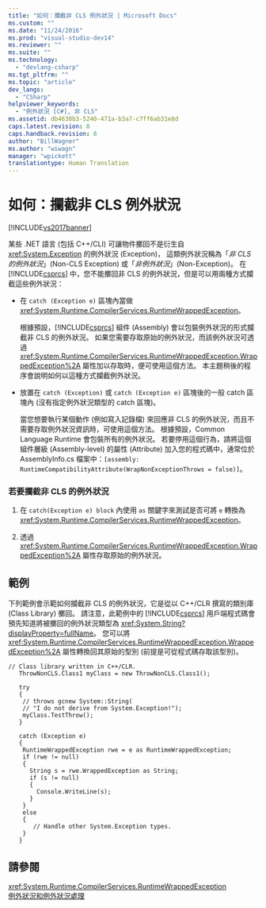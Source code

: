 ```yaml
---
title: "如何：攔截非 CLS 例外狀況 | Microsoft Docs"
ms.custom: ""
ms.date: "11/24/2016"
ms.prod: "visual-studio-dev14"
ms.reviewer: ""
ms.suite: ""
ms.technology: 
  - "devlang-csharp"
ms.tgt_pltfrm: ""
ms.topic: "article"
dev_langs: 
  - "CSharp"
helpviewer_keywords: 
  - "例外狀況 [C#], 非 CLS"
ms.assetid: db4630b3-5240-471a-b3a7-c7ff6ab31e8d
caps.latest.revision: 8
caps.handback.revision: 8
author: "BillWagner"
ms.author: "wiwagn"
manager: "wpickett"
translationtype: Human Translation
---
```

# 如何：攔截非 CLS 例外狀況
[!INCLUDE[vs2017banner](../../../csharp/includes/vs2017banner.md)]

某些 .NET 語言 \(包括 C\+\+\/CLI\) 可讓物件擲回不是衍生自 <xref:System.Exception> 的例外狀況 \(Exception\)，  這類例外狀況稱為「*非 CLS 的例外狀況*」\(Non\-CLS Exception\) 或「*非例外狀況*」\(Non\-Exception\)。  在 [!INCLUDE[csprcs](../../../csharp/includes/csprcs_md.md)] 中，您不能擲回非 CLS 的例外狀況，但是可以用兩種方式攔截這些例外狀況：  
  
-   在 `catch (Exception e)` 區塊內當做 <xref:System.Runtime.CompilerServices.RuntimeWrappedException>。  
  
     根據預設，[!INCLUDE[csprcs](../../../csharp/includes/csprcs_md.md)] 組件 \(Assembly\) 會以包裝例外狀況的形式攔截非 CLS 的例外狀況。  如果您需要存取原始的例外狀況，而該例外狀況可透過 <xref:System.Runtime.CompilerServices.RuntimeWrappedException.WrappedException%2A> 屬性加以存取時，便可使用這個方法。  本主題稍後的程序會說明如何以這種方式攔截例外狀況。  
  
-   放置在 `catch (Exception)` 或 `catch (Exception e)` 區塊後的一般 catch 區塊內 \(沒有指定例外狀況類型的 catch 區塊\)。  
  
     當您想要執行某個動作 \(例如寫入記錄檔\) 來回應非 CLS 的例外狀況，而且不需要存取例外狀況資訊時，可使用這個方法。  根據預設，Common Language Runtime 會包裝所有的例外狀況。  若要停用這個行為，請將這個組件層級 \(Assembly\-level\) 的屬性 \(Attribute\) 加入您的程式碼中，通常位於 AssemblyInfo.cs 檔案中：`[assembly: RuntimeCompatibilityAttribute(WrapNonExceptionThrows = false)]`。  
  
### 若要攔截非 CLS 的例外狀況  
  
1.  在 `catch(Exception e) block` 內使用 `as` 關鍵字來測試是否可將 `e` 轉換為 <xref:System.Runtime.CompilerServices.RuntimeWrappedException>。  
  
2.  透過 <xref:System.Runtime.CompilerServices.RuntimeWrappedException.WrappedException%2A> 屬性存取原始的例外狀況。  
  
## 範例  
 下列範例會示範如何攔截非 CLS 的例外狀況，它是從以 C\+\+\/CLR 撰寫的類別庫 \(Class Library\) 擲回。  請注意，此範例中的 [!INCLUDE[csprcs](../../../csharp/includes/csprcs_md.md)] 用戶端程式碼會預先知道將被擲回的例外狀況類型為 <xref:System.String?displayProperty=fullName>。  您可以將 <xref:System.Runtime.CompilerServices.RuntimeWrappedException.WrappedException%2A> 屬性轉換回其原始的型別 \(前提是可從程式碼存取該型別\)。  
  
```  
// Class library written in C++/CLR.  
   ThrowNonCLS.Class1 myClass = new ThrowNonCLS.Class1();  
  
   try  
   {  
    // throws gcnew System::String(  
    // "I do not derive from System.Exception!");  
    myClass.TestThrow();   
   }  
  
   catch (Exception e)  
   {  
    RuntimeWrappedException rwe = e as RuntimeWrappedException;  
    if (rwe != null)      
    {  
      String s = rwe.WrappedException as String;  
      if (s != null)  
      {  
        Console.WriteLine(s);  
      }  
    }  
    else  
    {  
       // Handle other System.Exception types.  
    }  
   }             
```  
  
## 請參閱  
 <xref:System.Runtime.CompilerServices.RuntimeWrappedException>   
 [例外狀況和例外狀況處理](../../../csharp/programming-guide/exceptions/exceptions-and-exception-handling.md)